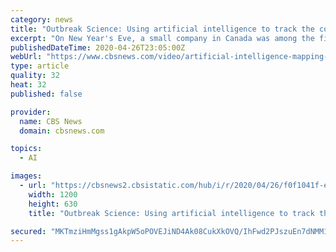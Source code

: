 ```yaml
---
category: news
title: "Outbreak Science: Using artificial intelligence to track the coronavirus pandemic"
excerpt: "On New Year's Eve, a small company in Canada was among the first to raise the alarm about an infectious disease outbreak. Its computer algorithm calculated where the virus might spread next. The technology could change the way we fight another contagion."
publishedDateTime: 2020-04-26T23:05:00Z
webUrl: "https://www.cbsnews.com/video/artificial-intelligence-mapping-coronavirus-pandemic-60-minutes-2020-04-26/"
type: article
quality: 32
heat: 32
published: false

provider:
  name: CBS News
  domain: cbsnews.com

topics:
  - AI

images:
  - url: "https://cbsnews2.cbsistatic.com/hub/i/r/2020/04/26/f0f1041f-e899-4332-91a9-18b9f50c4b19/thumbnail/1200x630/dbe6b96d00e6e56b62bb433807e8ba9d/outbreaksciencevideo-2059438-640x360.jpg"
    width: 1200
    height: 630
    title: "Outbreak Science: Using artificial intelligence to track the coronavirus pandemic"

secured: "MKTmziHmMgss1gAkpW5oPOVEJiND4Ak08CukXkOVQ/IhFwd2PJszuEn7dNMM1x0DRi384ynOZFfTjmUZmfkhfFMAeywN87iUcxP4Tc/tlnXTe1+K7TqvatdFHOcRNU7lJa79Quy77xnrCJXyRhj7L/YutoqGM2V501OSPokYukSWW0iZeHd/zX4+DB6WiixQCTZsbCZPBNm56UGPl/Oq6uxeUOdekfdeNSilL4kBxnsmSXl07G8E2QGKykBXvvph4jCKb0Wq19X+T7tOlvvf5tQgCqLGY8ORGCLDEo+ieorqQ6mXlyswFj5YlMZKeFlq;eXZd+gU+P0Qi1/ddzYt5Xw=="
---
```


